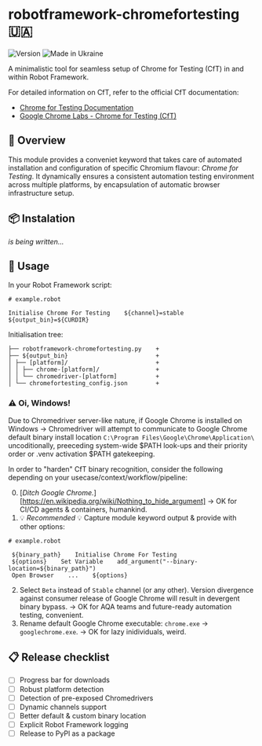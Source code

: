 # robotframework-chromefortesting :ukraine:

![Version](https://img.shields.io/badge/version-0.4-%2392C444) ![Made in Ukraine](https://img.shields.io/badge/made_in_Ukraine-%23AF1717)

A minimalistic tool for seamless setup of Chrome for Testing (CfT) in and within Robot Framework.

For detailed information on CfT, refer to the official CfT documentation:

- [Chrome for Testing Documentation](https://developer.chrome.com/blog/chrome-for-testing/)
- [Google Chrome Labs - Chrome for Testing (CfT)](https://googlechromelabs.github.io/chrome-for-testing/)

## :book: Overview

This module provides a conveniet keyword that takes care of automated installation and configuration of specific Chromium flavour: *Chrome for Testing*. It dynamically ensures a consistent automation testing environment across multiple platforms, by encapsulation of automatic browser infrastructure setup. 

## :package: Instalation

_is being written..._

## :hammer: Usage

In your Robot Framework script:
```
# example.robot

Initialise Chrome For Testing    ${channel}=stable    ${output_bin}=${CURDIR}
```

Initialisation tree:
```
├── robotframework-chromefortesting.py    +
├── ${output_bin}                         +
│ ├── [platform]/                         +
│ │ ├── chrome-[platform]/                +
│ │ └── chromedriver-[platform]           +
│ └── chromefortesting_config.json        +
```

### :warning: Oi, Windows!
Due to Chromedriver server-like nature, if Google Chrome is installed on Windows -> Chromedriver will attempt to communicate to Google Chrome default binary install location ```C:\Program Files\Google\Chrome\Application\``` uncoditionally, preeceding system-wide $PATH look-ups and their priority order or .venv activation $PATH gatekeeping.

In order to "harden" CfT binary recognition, consider the following depending on your usecase/context/workflow/pipeline:

0. [_Ditch Google Chrome._][https://en.wikipedia.org/wiki/Nothing_to_hide_argument] -> OK for CI/CD agents & containers, humankind.
1. :bulb: *_Recommended_* :bulb: Capture module keyword output & provide with other options:
```
# example.robot

 ${binary_path}    Initialise Chrome For Testing
 ${options}    Set Variable    add_argument("--binary-location=${binary_path}")
 Open Browser    ...    ${options}
```
2. Select ```Beta``` instead of ```Stable``` channel (or any other). 
Version divergence against consumer release of Google Chrome will result in devergent binary bypass. -> OK for AQA teams and future-ready automation testing, convenient.
3. Rename default Google Chrome executable: ```chrome.exe``` -> ```googlechrome.exe```. -> OK for lazy inidividuals, weird.

## :clipboard: Release checklist

- [ ] Progress bar for downloads
- [ ] Robust platform detection
- [ ] Detection of pre-exposed Chromedrivers
- [ ] Dynamic channels support
- [ ] Better default & custom binary location
- [ ] Explicit Robot Framework logging
- [ ] Release to PyPl as a package
